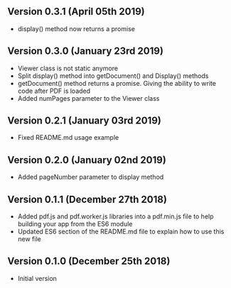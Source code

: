 Version 0.3.1 (April 05th 2019)
-----------------------------
 * display() method now returns a promise

Version 0.3.0 (January 23rd 2019)
-----------------------------
 * Viewer class is not static anymore
 * Split display() method into getDocument() and Display() methods
 * getDocument() method returns a promise. Giving the ability to write code after PDF is loaded
 * Added numPages parameter to the Viewer class

Version 0.2.1 (January 03rd 2019)
-----------------------------
 * Fixed README.md usage example

Version 0.2.0 (January 02nd 2019)
-----------------------------
 * Added pageNumber parameter to display method

Version 0.1.1 (December 27th 2018)
-----------------------------
 * Added pdf.js and pdf.worker.js libraries into a pdf.min.js file to help building your app from the ES6 module
 * Updated ES6 section of the README.md file to explain how to use this new file

Version 0.1.0 (December 25th 2018)
-----------------------------
 * Initial version
